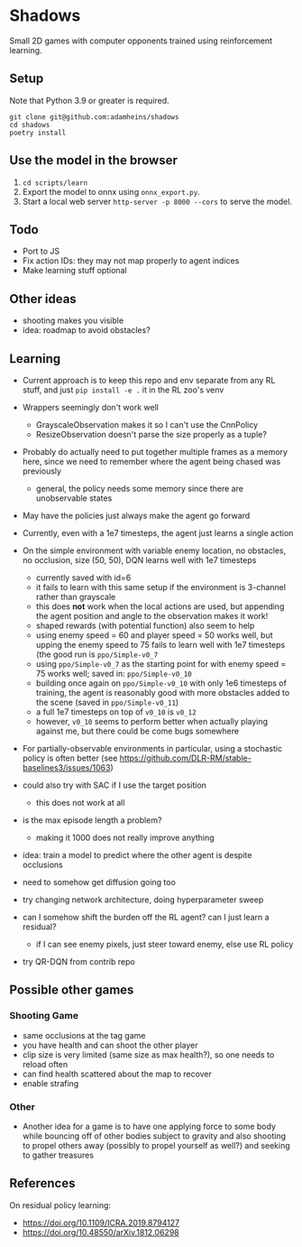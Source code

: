 # Shadows

Small 2D games with computer opponents trained using reinforcement
learning.

## Setup
Note that Python 3.9 or greater is required.
```
git clone git@github.com:adamheins/shadows
cd shadows
poetry install
```

## Use the model in the browser
1. `cd scripts/learn`
2. Export the model to onnx using `onnx_export.py`.
3. Start a local web server `http-server -p 8000 --cors` to serve the model.

## Todo
* Port to JS
* Fix action IDs: they may not map properly to agent indices
* Make learning stuff optional

## Other ideas
* shooting makes you visible
* idea: roadmap to avoid obstacles?

## Learning
* Current approach is to keep this repo and env separate from any RL stuff, and
  just `pip install -e .` it in the RL zoo's venv
* Wrappers seemingly don't work well
  - GrayscaleObservation makes it so I can't use the CnnPolicy
  - ResizeObservation doesn't parse the size properly as a tuple?
* Probably do actually need to put together multiple frames as a memory here,
  since we need to remember where the agent being chased was previously
  - general, the policy needs some memory since there are unobservable states
* May have the policies just always make the agent go forward
* Currently, even with a 1e7 timesteps, the agent just learns a single action
* On the simple environment with variable enemy location, no obstacles, no
  occlusion, size (50, 50), DQN learns well with 1e7 timesteps
  - currently saved with id=6
  - it fails to learn with this same setup if the environment is 3-channel
    rather than grayscale
  - this does **not** work when the local actions are used, but appending the
    agent position and angle to the observation makes it work!
  - shaped rewards (with potential function) also seem to help
  - using enemy speed = 60 and player speed = 50 works well, but upping the
    enemy speed to 75 fails to learn well with 1e7 timesteps (the good run is
    `ppo/Simple-v0_7`
  - using `ppo/Simple-v0_7` as the starting point for with enemy speed = 75
    works well; saved in: `ppo/Simple-v0_10`
  - building once again on `ppo/Simple-v0_10` with only 1e6 timesteps of
    training, the agent is reasonably good with more obstacles added to the
    scene (saved in `ppo/Simple-v0_11`)
  - a full 1e7 timesteps on top of `v0_10` is `v0_12`
  - however, `v0_10` seems to perform better when actually playing
    against me, but there could be come bugs somewhere
* For partially-observable environments in particular, using a stochastic
  policy is often better (see
  <https://github.com/DLR-RM/stable-baselines3/issues/1063>)
* could also try with SAC if I use the target position
  - this does not work at all
* is the max episode length a problem?
  - making it 1000 does not really improve anything

* idea: train a model to predict where the other agent is despite occlusions
* need to somehow get diffusion going too
* try changing network architecture, doing hyperparameter sweep

* can I somehow shift the burden off the RL agent? can I just learn a
  residual?
  - if I can see enemy pixels, just steer toward enemy, else use RL
    policy
* try QR-DQN from contrib repo
    

## Possible other games
### Shooting Game
* same occlusions at the tag game
* you have health and can shoot the other player
* clip size is very limited (same size as max health?), so one needs to reload
  often
* can find health scattered about the map to recover
* enable strafing

### Other
* Another idea for a game is to have one applying force to some body while
  bouncing off of other bodies subject to gravity and also shooting to propel
  others away (possibly to propel yourself as well?) and seeking to gather
  treasures

## References
On residual policy learning:
* <https://doi.org/10.1109/ICRA.2019.8794127>
* <https://doi.org/10.48550/arXiv.1812.06298>

